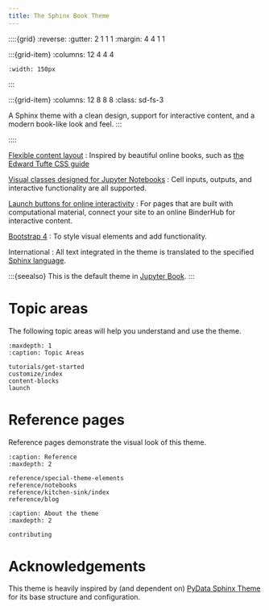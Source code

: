```yaml
---
title: The Sphinx Book Theme
---
```


::::{grid}
:reverse:
:gutter: 2 1 1 1
:margin: 4 4 1 1

:::{grid-item}
:columns: 12 4 4 4

```{image} ./_static/logo-square.svg
:width: 150px
```
:::

:::{grid-item}
:columns: 12 8 8 8
:class: sd-fs-3

A Sphinx theme with a clean design, support for interactive content, and a modern book-like look and feel.
:::

::::

[Flexible content layout](reference/special-theme-elements.md)
: Inspired by beautiful online books, such as [the Edward Tufte CSS guide](https://edwardtufte.github.io/tufte-css/)

[Visual classes designed for Jupyter Notebooks](reference/notebooks)
: Cell inputs, outputs, and interactive functionality are all supported.

[Launch buttons for online interactivity](launch)
: For pages that are built with computational material, connect your site to an online BinderHub for interactive content.

[Bootstrap 4](https://getbootstrap.com/docs/4.0/getting-started/introduction/)
: To style visual elements and add functionality.

International
: All text integrated in the theme is translated to the specified [Sphinx language](https://www.sphinx-doc.org/en/master/usage/configuration.html#confval-language).

:::{seealso}
This is the default theme in [Jupyter Book](https://jupyterbook.org).
:::

# Topic areas

The following topic areas will help you understand and use the theme.

```{toctree}
:maxdepth: 1
:caption: Topic Areas

tutorials/get-started
customize/index
content-blocks
launch
```

# Reference pages

Reference pages demonstrate the visual look of this theme.

```{toctree}
:caption: Reference
:maxdepth: 2

reference/special-theme-elements
reference/notebooks
reference/kitchen-sink/index
reference/blog
```


```{toctree}
:caption: About the theme
:maxdepth: 2

contributing
```

# Acknowledgements

This theme is heavily inspired by (and dependent on)
[PyData Sphinx Theme](https://pydata-sphinx-theme.readthedocs.io/) for its base
structure and configuration.

[pypi-badge]: https://img.shields.io/pypi/v/sphinx-book-theme.svg
[pypi-link]: https://pypi.org/project/sphinx-book-theme
